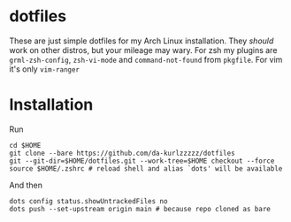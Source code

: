 # dotfiles

These are just simple dotfiles for my Arch Linux installation.  They *should*
work on other distros, but your mileage may wary.  For zsh my plugins are
`grml-zsh-config`, `zsh-vi-mode` and `command-not-found` from `pkgfile`. For
vim it's only `vim-ranger`

# Installation

Run

    cd $HOME
    git clone --bare https://github.com/da-kurlzzzzz/dotfiles
    git --git-dir=$HOME/dotfiles.git --work-tree=$HOME checkout --force
    source $HOME/.zshrc # reload shell and alias `dots' will be available

And then

    dots config status.showUntrackedFiles no
    dots push --set-upstream origin main # because repo cloned as bare

<!-- vim:set tw=78: -->
